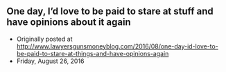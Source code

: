 ## One day, I’d love to be paid to stare at stuff and have opinions about it again

 * Originally posted at http://www.lawyersgunsmoneyblog.com/2016/08/one-day-id-love-to-be-paid-to-stare-at-things-and-have-opinions-again
 * Friday, August 26, 2016

 